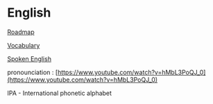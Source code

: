 # English

[Roadmap](English%20d1589643082642cea1269c2198bf2102/Roadmap%20239e7577b8e94d35959721ab8e51c06a.md)

[Vocabulary](English%20d1589643082642cea1269c2198bf2102/Vocabulary%209b50ca3bca6d4a3aa4718bb161982b9a.md)

[Spoken English](English%20d1589643082642cea1269c2198bf2102/Spoken%20English%20c8577ffc08eb472abf3bd3494495d784.md)

pronounciation : [https://www.youtube.com/watch?v=hMbL3PoQJ_0](https://www.youtube.com/watch?v=hMbL3PoQJ_0)

IPA - International phonetic alphabet